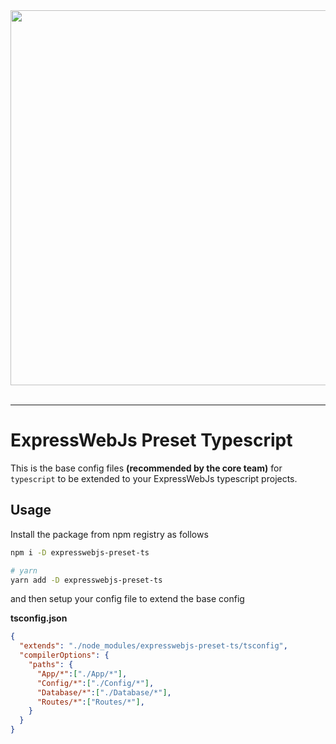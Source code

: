 <div align="center">
  <img src="https://expresswebjs.com/logo.png" width="600px">
</div>

<br />
<hr>

# ExpressWebJs Preset Typescript

This is the base config files **(recommended by the core team)** for `typescript` to be extended to your ExpressWebJs typescript projects.

## Usage
Install the package from npm registry as follows

```sh
npm i -D expresswebjs-preset-ts

# yarn
yarn add -D expresswebjs-preset-ts
```

and then setup your config file to extend the base config

**tsconfig.json**

```json
{
  "extends": "./node_modules/expresswebjs-preset-ts/tsconfig",
  "compilerOptions": {
    "paths": {
      "App/*":["./App/*"],
      "Config/*":["./Config/*"],
      "Database/*":["./Database/*"],
      "Routes/*":["Routes/*"],
    }
  }
}
```